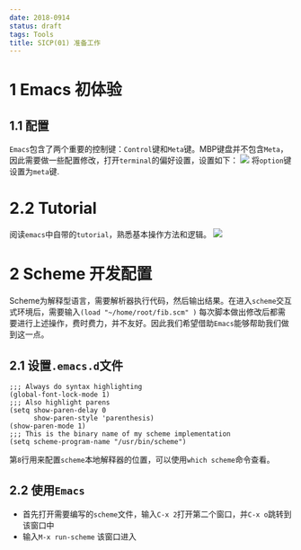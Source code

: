 ```yaml
---
date: 2018-0914
status: draft
tags: Tools
title: SICP(01) 准备工作
---
```

# 1 Emacs 初体验
## 1.1 配置
`Emacs`包含了两个重要的控制键：`Control`键和`Meta`键。MBP键盘并不包含`Meta`，因此需要做一些配置修改，打开`terminal`的偏好设置，设置如下：
![](./_image/meta.jpg)
将`option`键设置为`meta`键.
# 2.2 Tutorial
阅读`emacs`中自带的`tutorial`，熟悉基本操作方法和逻辑。
![](./_image/Emacs.png)
# 2 Scheme 开发配置
Scheme为解释型语言，需要解析器执行代码，然后输出结果。在进入`scheme`交互式环境后，需要输入`(load "~/home/root/fib.scm" )` 每次脚本做出修改后都需要进行上述操作，费时费力，并不友好。因此我们希望借助`Emacs`能够帮助我们做到这一点。

## 2.1 设置`.emacs.d`文件
```lisp:n
;;; Always do syntax highlighting
(global-font-lock-mode 1)
;;; Also highlight parens
(setq show-paren-delay 0
      show-paren-style 'parenthesis)
(show-paren-mode 1)
;;; This is the binary name of my scheme implementation
(setq scheme-program-name "/usr/bin/scheme")
```
第`8`行用来配置`scheme`本地解释器的位置，可以使用`which scheme`命令查看。

## 2.2 使用`Emacs`
- 首先打开需要编写的`scheme`文件，输入`C-x 2`打开第二个窗口，并`C-x o`跳转到该窗口中
- 输入`M-x run-scheme` 该窗口进入
